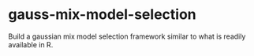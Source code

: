 # gauss-mix-model-selection
Build a gaussian mix model selection framework similar to what is readily available in R.
